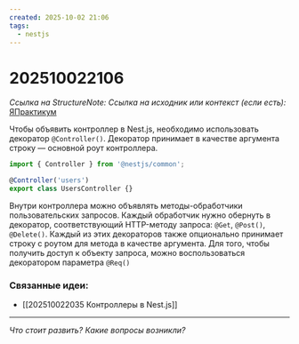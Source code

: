 ```yaml
---
created: 2025-10-02 21:06
tags:
  - nestjs
---
```

# 202510022106
*Ссылка на StructureNote:*
*Ссылка на исходник или контекст (если есть):* [ЯПрактикум](https://practicum.yandex.ru/learn/backend-nodejs/courses/a4214ab0-2146-4152-b90e-651bf4c7ca5e/sprints/564244/topics/1df920a3-5c6a-4fcd-884c-0f66136c2b56/lessons/c38ca5aa-94de-4791-ab42-75f56d3ae370/)

Чтобы объявить контроллер в Nest.js, необходимо использовать декоратор `@Controller()`. Декоратор принимает в качестве аргумента строку — основной роут контроллера.
```ts
import { Controller } from '@nestjs/common';

@Controller('users')
export class UsersController {}
```
Внутри контроллера можно объявлять методы-обработчики пользовательских запросов. Каждый обработчик нужно обернуть в декоратор, соответствующий HTTP-методу запроса: `@Get`, `@Post()`, `@Delete()`. Каждый из этих декораторов также опционально принимает строку c роутом для метода в качестве аргумента.
Для того, чтобы получить доступ к объекту запроса, можно воспользоваться декоратором параметра `@Req()`

### Связанные идеи:
* [[202510022035 Контроллеры в Nest.js]]
---

*Что стоит развить? Какие вопросы возникли?*